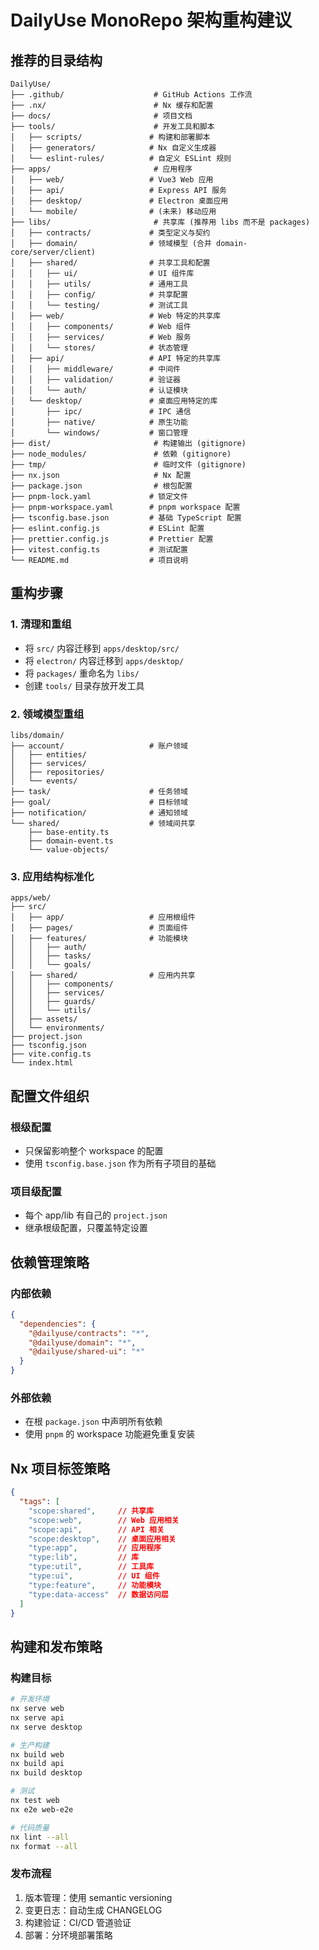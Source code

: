 # DailyUse MonoRepo 架构重构建议

## 推荐的目录结构

```
DailyUse/
├── .github/                    # GitHub Actions 工作流
├── .nx/                        # Nx 缓存和配置
├── docs/                       # 项目文档
├── tools/                      # 开发工具和脚本
│   ├── scripts/               # 构建和部署脚本
│   ├── generators/            # Nx 自定义生成器
│   └── eslint-rules/          # 自定义 ESLint 规则
├── apps/                       # 应用程序
│   ├── web/                   # Vue3 Web 应用
│   ├── api/                   # Express API 服务
│   ├── desktop/               # Electron 桌面应用
│   └── mobile/                # (未来) 移动应用
├── libs/                       # 共享库 (推荐用 libs 而不是 packages)
│   ├── contracts/             # 类型定义与契约
│   ├── domain/                # 领域模型 (合并 domain-core/server/client)
│   ├── shared/                # 共享工具和配置
│   │   ├── ui/                # UI 组件库
│   │   ├── utils/             # 通用工具
│   │   ├── config/            # 共享配置
│   │   └── testing/           # 测试工具
│   ├── web/                   # Web 特定的共享库
│   │   ├── components/        # Web 组件
│   │   ├── services/          # Web 服务
│   │   └── stores/            # 状态管理
│   ├── api/                   # API 特定的共享库
│   │   ├── middleware/        # 中间件
│   │   ├── validation/        # 验证器
│   │   └── auth/              # 认证模块
│   └── desktop/               # 桌面应用特定的库
│       ├── ipc/               # IPC 通信
│       ├── native/            # 原生功能
│       └── windows/           # 窗口管理
├── dist/                       # 构建输出 (gitignore)
├── node_modules/               # 依赖 (gitignore)
├── tmp/                        # 临时文件 (gitignore)
├── nx.json                     # Nx 配置
├── package.json                # 根包配置
├── pnpm-lock.yaml             # 锁定文件
├── pnpm-workspace.yaml        # pnpm workspace 配置
├── tsconfig.base.json         # 基础 TypeScript 配置
├── eslint.config.js           # ESLint 配置
├── prettier.config.js         # Prettier 配置
├── vitest.config.ts           # 测试配置
└── README.md                  # 项目说明
```

## 重构步骤

### 1. 清理和重组
- 将 `src/` 内容迁移到 `apps/desktop/src/`
- 将 `electron/` 内容迁移到 `apps/desktop/`
- 将 `packages/` 重命名为 `libs/`
- 创建 `tools/` 目录存放开发工具

### 2. 领域模型重组
```
libs/domain/
├── account/                   # 账户领域
│   ├── entities/
│   ├── services/
│   ├── repositories/
│   └── events/
├── task/                      # 任务领域
├── goal/                      # 目标领域
├── notification/              # 通知领域
└── shared/                    # 领域间共享
    ├── base-entity.ts
    ├── domain-event.ts
    └── value-objects/
```

### 3. 应用结构标准化
```
apps/web/
├── src/
│   ├── app/                   # 应用根组件
│   ├── pages/                 # 页面组件
│   ├── features/              # 功能模块
│   │   ├── auth/
│   │   ├── tasks/
│   │   └── goals/
│   ├── shared/                # 应用内共享
│   │   ├── components/
│   │   ├── services/
│   │   ├── guards/
│   │   └── utils/
│   ├── assets/
│   └── environments/
├── project.json
├── tsconfig.json
├── vite.config.ts
└── index.html
```

## 配置文件组织

### 根级配置
- 只保留影响整个 workspace 的配置
- 使用 `tsconfig.base.json` 作为所有子项目的基础

### 项目级配置
- 每个 app/lib 有自己的 `project.json`
- 继承根级配置，只覆盖特定设置

## 依赖管理策略

### 内部依赖
```json
{
  "dependencies": {
    "@dailyuse/contracts": "*",
    "@dailyuse/domain": "*",
    "@dailyuse/shared-ui": "*"
  }
}
```

### 外部依赖
- 在根 `package.json` 中声明所有依赖
- 使用 `pnpm` 的 workspace 功能避免重复安装

## Nx 项目标签策略

```json
{
  "tags": [
    "scope:shared",     // 共享库
    "scope:web",        // Web 应用相关
    "scope:api",        // API 相关
    "scope:desktop",    // 桌面应用相关
    "type:app",         // 应用程序
    "type:lib",         // 库
    "type:util",        // 工具库
    "type:ui",          // UI 组件
    "type:feature",     // 功能模块
    "type:data-access"  // 数据访问层
  ]
}
```

## 构建和发布策略

### 构建目标
```bash
# 开发环境
nx serve web
nx serve api
nx serve desktop

# 生产构建
nx build web
nx build api
nx build desktop

# 测试
nx test web
nx e2e web-e2e

# 代码质量
nx lint --all
nx format --all
```

### 发布流程
1. 版本管理：使用 semantic versioning
2. 变更日志：自动生成 CHANGELOG
3. 构建验证：CI/CD 管道验证
4. 部署：分环境部署策略
